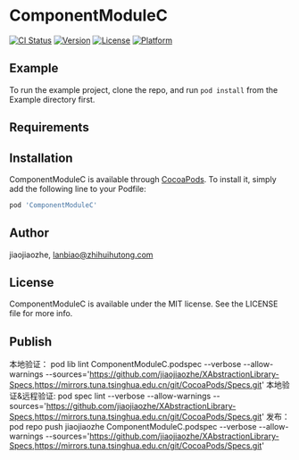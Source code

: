 # ComponentModuleC

[![CI Status](https://img.shields.io/travis/jiaojiaozhe/ComponentModuleC.svg?style=flat)](https://travis-ci.org/jiaojiaozhe/ComponentModuleC)
[![Version](https://img.shields.io/cocoapods/v/ComponentModuleC.svg?style=flat)](https://cocoapods.org/pods/ComponentModuleC)
[![License](https://img.shields.io/cocoapods/l/ComponentModuleC.svg?style=flat)](https://cocoapods.org/pods/ComponentModuleC)
[![Platform](https://img.shields.io/cocoapods/p/ComponentModuleC.svg?style=flat)](https://cocoapods.org/pods/ComponentModuleC)

## Example

To run the example project, clone the repo, and run `pod install` from the Example directory first.

## Requirements

## Installation

ComponentModuleC is available through [CocoaPods](https://cocoapods.org). To install
it, simply add the following line to your Podfile:

```ruby
pod 'ComponentModuleC'
```

## Author

jiaojiaozhe, lanbiao@zhihuihutong.com

## License

ComponentModuleC is available under the MIT license. See the LICENSE file for more info.

## Publish
本地验证： pod lib lint ComponentModuleC.podspec --verbose --allow-warnings --sources='https://github.com/jiaojiaozhe/XAbstractionLibrary-Specs,https://mirrors.tuna.tsinghua.edu.cn/git/CocoaPods/Specs.git'
本地验证&远程验证: pod spec lint --verbose --allow-warnings --sources='https://github.com/jiaojiaozhe/XAbstractionLibrary-Specs,https://mirrors.tuna.tsinghua.edu.cn/git/CocoaPods/Specs.git'
发布：pod repo push jiaojiaozhe ComponentModuleC.podspec  --verbose --allow-warnings --sources='https://github.com/jiaojiaozhe/XAbstractionLibrary-Specs,https://mirrors.tuna.tsinghua.edu.cn/git/CocoaPods/Specs.git'
